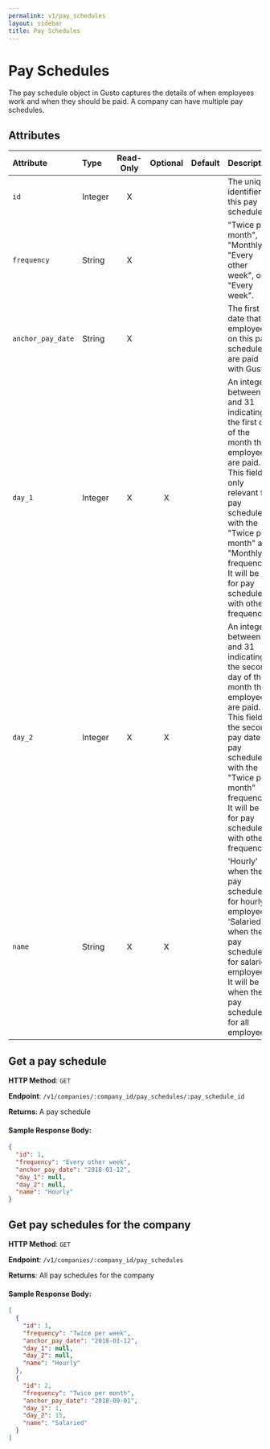 ```yaml
---
permalink: v1/pay_schedules
layout: sidebar
title: Pay Schedules
---
```


# Pay Schedules

The pay schedule object in Gusto captures the details of when employees work and
when they should be paid. A company can have multiple pay schedules.

## Attributes

| Attribute                     | Type              | Read-Only | Optional | Default | Description
| :----------                   |:-------------     |:---------:|:--------:|:--------|:-------------
| `id`                          | Integer           |     X     |          |         | The unique identifier of this pay schedule
| `frequency`                     | String            |     X     |          |         | "Twice per month", "Monthly", "Every other week", or "Every week".
| `anchor_pay_date`                 | String           |     X     |          |         | The first date that employees on this pay schedule are paid with Gusto
| `day_1`                      | Integer           |     X     |     X    |         | An integer between 1 and 31 indicating the first day of the month that employees are paid. This field is only relevant for pay schedules with the "Twice per month" and "Monthly" frequencies. It will be null for pay schedules with other frequencies.
| `day_2`                      | Integer           |     X     |     X    |         | An integer between 1 and 31 indicating the second day of the month that employees are paid. This field is the second pay date for pay schedules with the "Twice per month" frequency. It will be null for pay schedules with other frequencies.
| `name`                      | String           |     X     |     X     |         | 'Hourly' when the pay schedule is for hourly employees. 'Salaried' when the pay schedule is for salaried employees. It will be null when the pay schedule is for all employees.

## Get a pay schedule

**HTTP Method**: `GET`

**Endpoint**: `/v1/companies/:company_id/pay_schedules/:pay_schedule_id`

**Returns**: A pay schedule

#### Sample Response Body:

```json
{
  "id": 1,
  "frequency": "Every other week",
  "anchor_pay_date": "2018-01-12",
  "day_1": null,
  "day_2": null,
  "name": "Hourly"
}
```

## Get pay schedules for the company

**HTTP Method**: `GET`

**Endpoint**: `/v1/companies/:company_id/pay_schedules`

**Returns**: All pay schedules for the company

#### Sample Response Body:

```json
[
  {
    "id": 1,
    "frequency": "Twice per week",
    "anchor_pay_date": "2018-01-12",
    "day_1": null,
    "day_2": null,
    "name": "Hourly"
  },
  {
    "id": 2,
    "frequency": "Twice per month",
    "anchor_pay_date": "2018-09-01",
    "day_1": 1,
    "day_2": 15,
    "name": "Salaried"
  }
]
```
